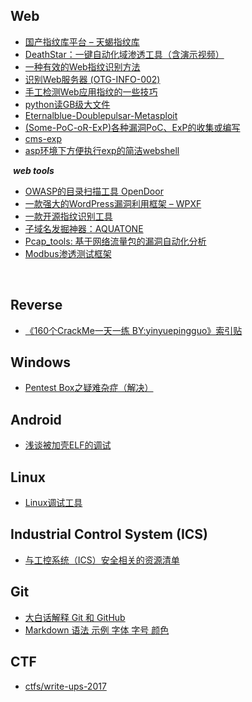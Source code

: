## Web
- [国产指纹库平台 – 天蝎指纹库](http://mp.weixin.qq.com/s/yX9_KiTreRLdpV27dnHSIg)  
- [DeathStar：一键自动化域渗透工具（含演示视频）](http://www.freebuf.com/sectool/136224.html)  
- [一种有效的Web指纹识别方法](http://journal.ucas.ac.cn/CN/abstract/abstract12402.shtml)    
- [识别Web服务器 (OTG-INFO-002)](https://kennel209.gitbooks.io/owasp-testing-guide-v4/content/zh/web_application_security_testing/fingerprint_web_server_otg-info-002.html)   
- [手工检测Web应用指纹的一些技巧](http://www.freebuf.com/news/137497.html?from=timeline)  
- [python读GB级大文件](https://github.com/Shuang0420/Shuang0420.github.io/wiki/python%E8%AF%BBGB%E7%BA%A7%E5%A4%A7%E6%96%87%E4%BB%B6)  
- [Eternalblue-Doublepulsar-Metasploit](https://github.com/ElevenPaths/Eternalblue-Doublepulsar-Metasploit/)  
- [(Some-PoC-oR-ExP)各种漏洞PoC、ExP的收集或编写](https://github.com/coffeehb/Some-PoC-oR-ExP)  
- [cms-exp](https://github.com/FlorianHeigl/cms-explorer)  
- [asp环境下方便执行exp的简洁webshell](https://github.com/le4f/aspexec)  

  ***web tools***  
- [OWASP的目录扫描工具 OpenDoor](https://github.com/stanislav-web/OpenDoor)  
- [一款强大的WordPress漏洞利用框架 – WPXF](http://www.freebuf.com/articles/web/135777.html)  
- [一款开源指纹识别工具](https://github.com/Ms0x0/Dayu)  
- [子域名发掘神器：AQUATONE](http://www.freebuf.com/sectool/137806.html)  
- [Pcap_tools: 基于网络流量包的漏洞自动化分析](https://github.com/pythonran/Pcap_tools)  
- [Modbus渗透测试框架](https://github.com/enddo/smod)  

  
## Reverse
- [《160个CrackMe一天一练 BY:yinyuepingguo》索引贴](http://bbs.fishc.com/thread-42999-1-1.html)  

## Windows
- [Pentest Box之疑难杂症（解决）](http://www.secist.com/archives/2477.html)  

## Android
- [浅谈被加壳ELF的调试](http://www.2cto.com/article/201505/402725.html)


## Linux
- [Linux调试工具](http://www.cnblogs.com/lidabo/p/4377545.html)

## Industrial Control System (ICS) 
- [与工控系统（ICS）安全相关的资源清单](https://github.com/hslatman/awesome-industrial-control-system-security)  

## Git
- [大白话解释 Git 和 GitHub](http://mp.weixin.qq.com/s/sAZ4O2Es_Y5zinHhYlWn0w)
- [Markdown 语法 示例 字体 字号 颜色](http://blog.csdn.net/u011419965/article/details/50536937)  

## CTF
- [ctfs/write-ups-2017](https://github.com/ctfs/write-ups-2017/tree/master/0ctf-quals-2017)  

